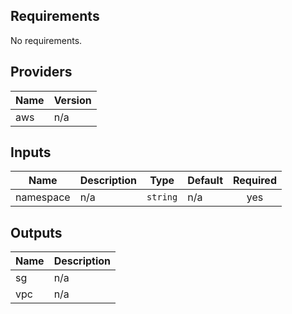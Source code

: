 ## Requirements

No requirements.

## Providers

| Name | Version |
|------|---------|
| aws | n/a |

## Inputs

| Name | Description | Type | Default | Required |
|------|-------------|------|---------|:--------:|
| namespace | n/a | `string` | n/a | yes |

## Outputs

| Name | Description |
|------|-------------|
| sg | n/a |
| vpc | n/a |

